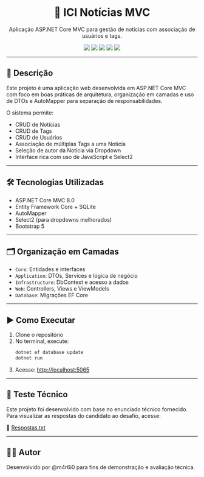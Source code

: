 
<div align="center">
  <h1>📰 ICI Notícias MVC</h1>
  <p>Aplicação ASP.NET Core MVC para gestão de notícias com associação de usuários e tags.</p>

  <img src="https://img.shields.io/badge/.NET-8.0-blue?logo=.net" />
  <img src="https://img.shields.io/badge/EntityFrameworkCore-8.0-green?logo=dotnet" />
  <img src="https://img.shields.io/badge/SQLite-3.41-blue?logo=sqlite" />
  <img src="https://img.shields.io/badge/AutoMapper-12.0-orange?logo=automapper" />
  <img src="https://img.shields.io/badge/Select2-JS-blueviolet?logo=javascript" />
</div>

---

## 🧾 Descrição

Este projeto é uma aplicação web desenvolvida em ASP.NET Core MVC com foco em boas práticas de arquitetura, organização em camadas e uso de DTOs e AutoMapper para separação de responsabilidades.

O sistema permite:

- CRUD de Notícias
- CRUD de Tags
- CRUD de Usuários
- Associação de múltiplas Tags a uma Notícia
- Seleção de autor da Notícia via Dropdown
- Interface rica com uso de JavaScript e Select2

---

## 🛠️ Tecnologias Utilizadas

- ASP.NET Core MVC 8.0
- Entity Framework Core + SQLite
- AutoMapper
- Select2 (para dropdowns melhorados)
- Bootstrap 5

---

## 🗂️ Organização em Camadas

- `Core`: Entidades e interfaces
- `Application`: DTOs, Services e lógica de negócio
- `Infrastructure`: DbContext e acesso a dados
- `Web`: Controllers, Views e ViewModels
- `Database`: Migrações EF Core

---

## ▶️ Como Executar

1. Clone o repositório
2. No terminal, execute:
   ```bash
   dotnet ef database update
   dotnet run
   ```
3. Acesse: [http://localhost:5065](http://localhost:5065)

---

## 🧪 Teste Técnico

Este projeto foi desenvolvido com base no enunciado técnico fornecido. Para visualizar as respostas do candidato ao desafio, acesse:

📎 [Respostas.txt](Respostas.txt)

---

## 🧑‍💻 Autor

Desenvolvido por @m4r6i0 para fins de demonstração e avaliação técnica.
